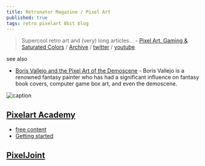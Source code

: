 ```yaml
---
title: Retronator Magazine / Pixel Art
published: true
tags: retro pixelart 8bit blog
---
```

> Supercool retro art and (very) long articles... - [Pixel Art, Gaming & Saturated Colors](https://medium.com/retronator-magazine) / [Archive](http://www.retronator.com/archive) / [twitter](https://twitter.com/Retronator) / [youtube](https://www.youtube.com/user/Retro3D)

see also
- [Boris Vallejo and the Pixel Art of the Demoscene](https://marincomics.com/vallejo-pixelart.html) - Boris Vallejo is a renowned fantasy painter who has had a significant influence on fantasy book covers, computer game box art, and even the demoscene.

![caption](https://66.media.tumblr.com/51f205dfddf96412bd63f1191c762bae/tumblr_inline_pnt2su5pQN1qcsurn_500.gif)

## [Pixelart Academy](https://pixelart.academy/)

- [free content](https://medium.com/retronator-magazine/all-the-free-content-from-pixel-art-academy-736c8e9bfbaa)
- [Getting started](https://www.retronator.com/gettingstarted)

## [PixelJoint](https://medium.com/retronator-magazine/pixeljoint-part-1-the-past-d63ce877c8ba)
